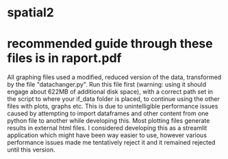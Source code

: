 # spatial2

# recommended guide through these files is in raport.pdf

All graphing files used a modified, reduced version of the data, transformed by the file "datachanger.py". Run this file first (warning: using it should engage about 622MB of additional disk space), with a correct path set in the script to where your if_data folder is placed, to continue using the other files with plots, graphs etc. This is due to unintelligible performance issues caused by attempting to import dataframes and other content from one python file to another while developing this. Most plotting files generate results in external html files. I considered developing this as a streamlit application which might have been way easier to use, however various performance issues made me tentatively reject it and it remained rejected until this version.
